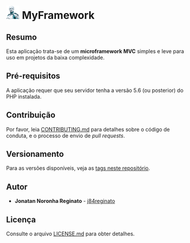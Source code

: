 # <img src="https://github.com/j84reginato/MyFramework/blob/master/logo.png" width="36" height="36"> MyFramework

## Resumo

Esta aplicação trata-se de um **microframework MVC** simples e leve para uso em projetos da baixa complexidade.

## Pré-requisitos

A aplicação requer que seu servidor tenha a versão 5.6 (ou posterior) do PHP instalada.

## Contribuição

Por favor, leia [CONTRIBUTING.md](CONTRIBUTING.md) para detalhes sobre o código de conduta, e o processo de envio de *pull requests*.

## Versionamento

Para as versões disponíveis, veja as [tags neste repositório](https://github.com/j84reginato/MyFramework/tags).

## Autor

* **Jonatan Noronha Reginato** - [j84reginato](https://github.com/j84reginato)

## Licença

Consulte o arquivo [LICENSE.md](LICENSE.md) para obter detalhes.